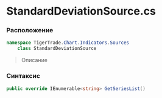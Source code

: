 
# StandardDeviationSource.cs
### Расположение
```csharp
namespace TigerTrade.Chart.Indicators.Sources  
    class StandardDeviationSource
```

> Описание

### Синтаксис
```csharp
public override IEnumerable<string> GetSeriesList()
```
